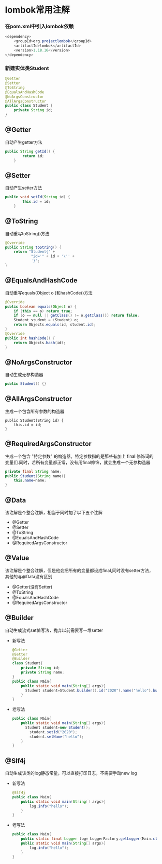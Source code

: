 # lombok常用注解

### 在pom.xml中引入lombok依赖

```java
<dependency>
    <groupId>org.projectlombok</groupId>
    <artifactId>lombok</artifactId>
    <version>1.18.16</version>
</dependency>
```

### 新建实体类Student

```java
@Getter
@Setter
@ToString
@EqualsAndHashCode
@NoArgsConstructor
@AllArgsConstructor
public class Student {
    private String id;
}
```

## @Getter

自动产生getter方法

```java
public String getId() {
        return id;
    }
```

## @Setter

自动产生setter方法

```java
public void setId(String id) {
        this.id = id;
    }
```

## @ToString

自动重写toString()方法

```java
@Override
public String toString() {
    return "Student{" +
            "id='" + id + '\'' +
            '}';
}
```

## @EqualsAndHashCode

自动重写equals(Object o )和hashCode()方法

```java
@Override
public boolean equals(Object o) {
    if (this == o) return true;
    if (o == null || getClass() != o.getClass()) return false;
    Student student = (Student) o;
    return Objects.equals(id, student.id);
}
@Override
public int hashCode() {
    return Objects.hash(id);
}
```

## @NoArgsConstructor

自动生成无参构造器

```java
public Student() {}
```

## @AllArgsConstructor

生成一个包含所有参数的构造器

```
public Student(String id) {
    this.id = id;
}
```

## @RequiredArgsConstructor

 生成一个包含 "特定参数" 的构造器，特定参数指的是那些有加上 final 修饰词的变量们.同时，若所有变量都正常，没有用final修饰，就会生成一个无参构造器

```java
private final String name;
public Student(String name){
    this.name=name;
}
```

## @Data

该注解是个整合注解，相当于同时加了以下五个注解

* @Getter
* @Setter
* @ToString
* @EqualsAndHashCode
* @RequiredArgsConstructor

## @Value

该注解是个整合注解，但是他会把所有的变量都设成final,同时没有setter方法，其他的与@Data没有区别

* @Getter(没有Setter)
* @ToString
* @EqualsAndHashCode
* @RequiredArgsConstructor

## @Builder

自动生成流式set值写法，抛弃以前需要写一堆setter

- 新写法

  ```java
  @Getter
  @Setter
  @Builder
  class Student{
      private String id;
      private String name;
  }
  public class Main{
      public static void main(String[] args){
  		Student student=Student.builder().id("2020").name("hello").build();
      }
  }
  ```

- 老写法

  ```java
  public class Main{
      public static void main(String[] args){
  		Student student=new Student();
          student.setId("2020");
          student.setName("hello");
      }
  }
  ```

## @Slf4j

自动生成该类的log静态常量，可以直接打印日志，不需要手动new log

- 新写法

  ```java
  @Slf4j
  public class Main{
      public static void main(String[] args){
          log.info("hello");
      }
  }
  ```

- 老写法

    ```java
    public class Main{
        public static final Logger log= LoggerFactory.getLogger(Main.class);
        public static void main(String[] args){
            log.info("hello");
        }
    }
    ```

    

